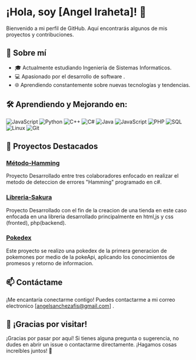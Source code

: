 # ¡Hola, soy [Angel Iraheta]! 👋

Bienvenido a mi perfil de GitHub.  Aquí encontrarás algunos de mis proyectos y contribuciones.

## 🚀 Sobre mí

- 🎓 Actualmente estudiando Ingeniería de Sistemas Informaticos.
- 💻 Apasionado por el desarrollo de software .
- 🌐 Aprendiendo constantemente sobre nuevas tecnologías y tendencias.

## 🛠️ Aprendiendo y Mejorando en:

![JavaScript](https://img.shields.io/badge/-JavaScript-F7DF1E?style=flat-square&logo=javascript&logoColor=black)
![Python](https://img.shields.io/badge/-Python-3776AB?style=flat-square&logo=python&logoColor=white)
![C++](https://img.shields.io/badge/-C++-00599C?style=flat-square&logo=c%2B%2B&logoColor=white)
![C#](https://img.shields.io/badge/-C%23-239120?style=flat-square&logo=c-sharp&logoColor=white)
![Java](https://img.shields.io/badge/-Java-007396?style=flat-square&logo=java&logoColor=white)
![JavaScript](https://img.shields.io/badge/-JavaScript-F7DF1E?style=flat-square&logo=javascript&logoColor=black)
![PHP](https://img.shields.io/badge/-PHP-777BB4?style=flat-square&logo=php&logoColor=white)
![SQL](https://img.shields.io/badge/-SQL-4479A1?style=flat-square&logo=postgresql&logoColor=white)
![Linux](https://img.shields.io/badge/-Linux-FCC624?style=flat-square&logo=linux&logoColor=black)
![Git](https://img.shields.io/badge/-Git-F05032?style=flat-square&logo=git&logoColor=white)

## 🚀 Proyectos Destacados

### [Método-Hamming]((https://github.com/AngeLSanchez210/Metodo-Hamming.git))
Proyecto Desarrollado entre tres colaboradores enfocado en realizar el metodo de deteccion  de errores "Hamming" programado en c#.


### [Libreria-Sakura]((https://github.com/Isaac684/SakurasBookstore.git))
Proyecto Desarrollado con el fin de la creacion de una tienda en este caso enfocada en una libreria desarrollado principalmente en html,js y css (fronted), php(backend).

### [Pokedex]((https://github.com/Isaac684/TPI_Pokedex.git))
Este proyecto se realizo una pokedex de la primera generacion de pokemones por medio  de la pokeApi, aplicando los conocimientos de promesos y retorno de informacion.


## 📫 Contáctame

¡Me encantaría conectarme contigo! Puedes contactarme a mi correo electronico [angelsanchezafis@gmail.com] .

## 🎉 ¡Gracias por visitar!

¡Gracias por pasar por aquí! Si tienes alguna pregunta o sugerencia, no dudes en abrir un issue o contactarme directamente. ¡Hagamos cosas increíbles juntos! 🚀
